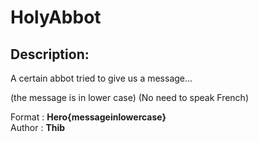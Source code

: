 
# HolyAbbot
## Description:
A certain abbot tried to give us a message...

(the message is in lower case)
(No need to speak French)

Format : **Hero{messageinlowercase}**<br>
Author : **Thib**

